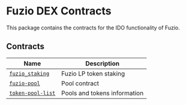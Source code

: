 # Fuzio DEX Contracts

This package contains the contracts for the IDO functionality of Fuzio.

## Contracts

| Name                                   | Description             |
| -------------------------------------- | ----------------------- |
| [`fuzio_staking`](contracts/fuzio-staking)   | Fuzio LP token staking |
| [`fuzio-pool`](contracts/fuzio-pool)   | Pool contract |
| [`token-pool-list`](contracts/token-pool-list)   | Pools and tokens information |